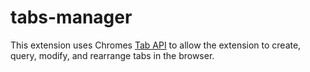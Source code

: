 # tabs-manager
This extension uses Chromes [Tab API](https://developer.chrome.com/docs/extensions/reference/tabs/) to allow the extension to create, query, modify, and rearrange tabs in the browser.
